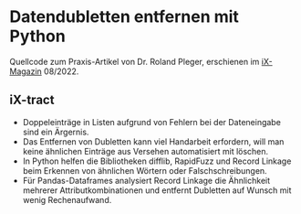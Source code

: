 # Datendubletten entfernen mit Python

Quellcode zum Praxis-Artikel von Dr. Roland Pleger, erschienen im [iX-Magazin](https://www.heise.de/select/ix/) 08/2022. 


## iX-tract

- Doppeleinträge in Listen aufgrund von Fehlern bei der Dateneingabe sind ein Ärgernis.
- Das Entfernen von Dubletten kann viel Handarbeit erfordern, will man keine ähnlichen Einträge aus Versehen automatisiert mit löschen.
- In Python helfen die Bibliotheken difflib, RapidFuzz und Record Linkage beim Erkennen von ähnlichen Wörtern oder Falschschreibungen.
- Für Pandas-Dataframes analysiert Record Linkage die Ähnlichkeit mehrerer Attributkombinationen und entfernt Dubletten auf Wunsch mit wenig Rechenaufwand.
